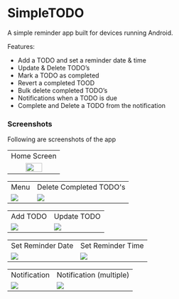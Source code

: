 # SimpleTODO
A simple reminder app built for devices running Android.

Features:
- Add a TODO and set a reminder date & time
- Update & Delete TODO’s
- Mark a TODO as completed
- Revert a completed TOOD
- Bulk delete completed TODO’s
- Notifications when a TODO is due
- Complete and Delete a TODO from the notification


### Screenshots
Following are screenshots of the app

<table>
<tr>
<td>Home Screen</td>
</tr>
<tr>
<td align="center"><img src='http://imgur.com/BgjQf2O.png' width='60%' height='60%'></td>
</tr>
</table>

<table>
<tr>
<td>Menu</td>
<td>Delete Completed TODO's</td>
</tr>
<tr>
<td><img src='http://imgur.com/IJvcSbo.png'></td>
<td><img src='http://imgur.com/HmP6RLE.png'></td>
</tr>
</table>

<table>
<tr>
<td>Add TODO</td>
<td>Update TODO</td>
</tr>
<tr>
<td><img src='http://imgur.com/t04lKfT.png'></td>
<td><img src='http://imgur.com/c6Xr7Lp.png'></td>
</tr>
</table>

<table>
<tr>
<td>Set Reminder Date</td>
<td>Set Reminder Time</td>
</tr>
<tr>
<td><img src='http://imgur.com/YSrisOh.png'></td>
<td><img src='http://imgur.com/COlQ7zv.png'></td>
</tr>
</table>


<table>
<tr>
<td>Notification</td>
<td>Notification (multiple)</td>
</tr>
<tr>
<td><img src='http://imgur.com/VXqvi2v.png'></td>
<td><img src='http://imgur.com/DTBFZYB.png'></td>
</tr>
</table>
